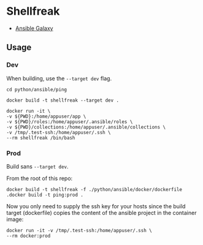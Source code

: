 # Shellfreak

- [Ansible Galaxy](https://galaxy.ansible.com/ui/repo/published/drew1kun/shellfreak/)

## Usage

### Dev

When building, use the `--target dev` flag. 

```
cd python/ansible/ping
```
```
docker build -t shellfreak --target dev .
```

```
docker run -it \
-v ${PWD}:/home/appuser/app \
-v ${PWD}/roles:/home/appuser/.ansible/roles \
-v ${PWD}/collections:/home/appuser/.ansible/collections \
-v /tmp/.test-ssh:/home/appuser/.ssh \
--rm shellfreak /bin/bash
```

### Prod

Build sans `--target dev`.

From the root of this repo:
```
docker build -t shellfreak -f ./python/ansible/docker/dockerfile .docker build -t ping:prod .
```

Now you only need to supply the ssh key for your hosts since the build target (dockerfile) copies the content of the ansible project in the container image:

```
docker run -it -v /tmp/.test-ssh:/home/appuser/.ssh \              
--rm docker:prod
```
